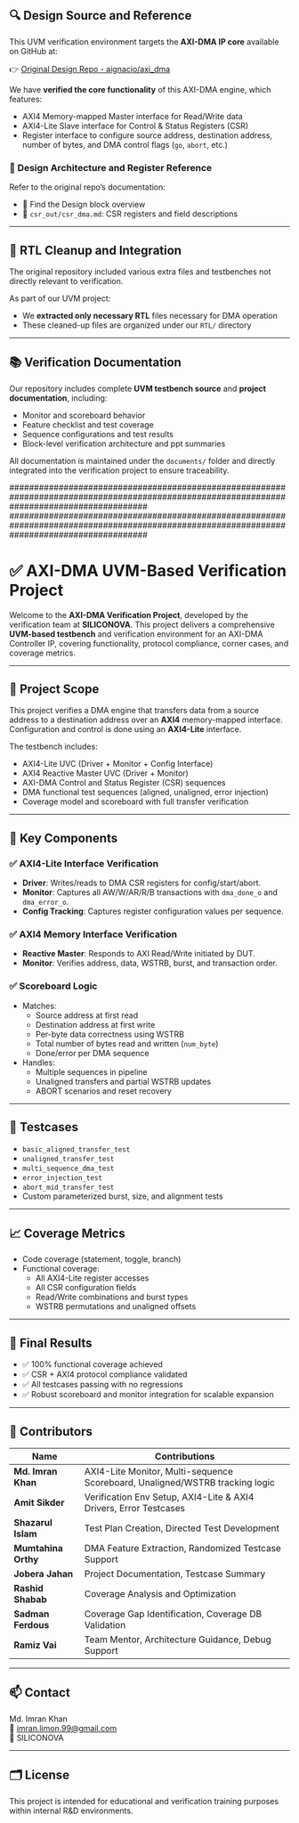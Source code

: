 ## 🔍 Design Source and Reference

This UVM verification environment targets the **AXI-DMA IP core** available on GitHub at:

👉 [Original Design Repo - aignacio/axi_dma](https://github.com/aignacio/axi_dma)

We have **verified the core functionality** of this AXI-DMA engine, which features:
- AXI4 Memory-mapped Master interface for Read/Write data
- AXI4-Lite Slave interface for Control & Status Registers (CSR)
- Register interface to configure source address, destination address, number of bytes, and DMA control flags (`go`, `abort`, etc.)

### 📘 Design Architecture and Register Reference

Refer to the original repo’s documentation:
- 📄 Find the Design block overview
- 📄 `csr_out/csr_dma.md`: CSR registers and field descriptions

---

## 🧹 RTL Cleanup and Integration

The original repository included various extra files and testbenches not directly relevant to verification.

As part of our UVM project:
- We **extracted only necessary RTL** files necessary for DMA operation
- These cleaned-up files are organized under our `RTL/` directory

---

## 📚 Verification Documentation

Our repository includes complete **UVM testbench source** and **project documentation**, including:
- Monitor and scoreboard behavior
- Feature checklist and test coverage
- Sequence configurations and test results
- Block-level verification architecture and ppt summaries

All documentation is maintained under the `documents/` folder and directly integrated into the verification project to ensure traceability.

############################################################################################################################################
############################################################################################################################################


# ✅ AXI-DMA UVM-Based Verification Project

Welcome to the **AXI-DMA Verification Project**, developed by the verification team at **SILICONOVA**. This project delivers a comprehensive **UVM-based testbench** and verification environment for an AXI-DMA Controller IP, covering functionality, protocol compliance, corner cases, and coverage metrics.

---

## 📌 Project Scope

This project verifies a DMA engine that transfers data from a source address to a destination address over an **AXI4** memory-mapped interface. Configuration and control is done using an **AXI4-Lite** interface.

The testbench includes:
- AXI4-Lite UVC (Driver + Monitor + Config Interface)
- AXI4 Reactive Master UVC (Driver + Monitor)
- AXI-DMA Control and Status Register (CSR) sequences
- DMA functional test sequences (aligned, unaligned, error injection)
- Coverage model and scoreboard with full transfer verification

---

## 🔧 Key Components

### ✅ AXI4-Lite Interface Verification
- **Driver**: Writes/reads to DMA CSR registers for config/start/abort.
- **Monitor**: Captures all AW/W/AR/R/B transactions with `dma_done_o` and `dma_error_o`.
- **Config Tracking**: Captures register configuration values per sequence.

### ✅ AXI4 Memory Interface Verification
- **Reactive Master**: Responds to AXI Read/Write initiated by DUT.
- **Monitor**: Verifies address, data, WSTRB, burst, and transaction order.

### ✅ Scoreboard Logic
- Matches:
  - Source address at first read
  - Destination address at first write
  - Per-byte data correctness using WSTRB
  - Total number of bytes read and written (`num_byte`)
  - Done/error per DMA sequence
- Handles:
  - Multiple sequences in pipeline
  - Unaligned transfers and partial WSTRB updates
  - ABORT scenarios and reset recovery

---

## 🧪 Testcases
- `basic_aligned_transfer_test`
- `unaligned_transfer_test`
- `multi_sequence_dma_test`
- `error_injection_test`
- `abort_mid_transfer_test`
- Custom parameterized burst, size, and alignment tests

---

## 📈 Coverage Metrics
- Code coverage (statement, toggle, branch)
- Functional coverage:
  - All AXI4-Lite register accesses
  - All CSR configuration fields
  - Read/Write combinations and burst types
  - WSTRB permutations and unaligned offsets

---

## 🏁 Final Results

- ✅ 100% functional coverage achieved
- ✅ CSR + AXI4 protocol compliance validated
- ✅ All testcases passing with no regressions
- ✅ Robust scoreboard and monitor integration for scalable expansion

---

## 🧠 Contributors

| Name                | Contributions                                                                 |
|---------------------|-------------------------------------------------------------------------------|
| **Md. Imran Khan**  | AXI4-Lite Monitor, Multi-sequence Scoreboard, Unaligned/WSTRB tracking logic |
| **Amit Sikder**     | Verification Env Setup, AXI4-Lite & AXI4 Drivers, Error Testcases             |
| **Shazarul Islam**  | Test Plan Creation, Directed Test Development                                |
| **Mumtahina Orthy** | DMA Feature Extraction, Randomized Testcase Support                          |
| **Jobera Jahan**    | Project Documentation, Testcase Summary                                       |
| **Rashid Shabab**   | Coverage Analysis and Optimization                                            |
| **Sadman Ferdous**  | Coverage Gap Identification, Coverage DB Validation                          |
| **Ramiz Vai**       | Team Mentor, Architecture Guidance, Debug Support                            |

---

## 📫 Contact

Md. Imran Khan  
📧 imran.limon.99@gmail.com  
🏢 SILICONOVA

---

## 🗂️ License

This project is intended for educational and verification training purposes within internal R&D environments.

